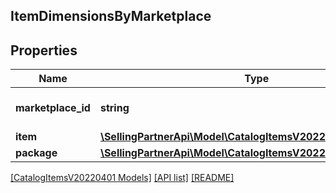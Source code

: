 ## ItemDimensionsByMarketplace

## Properties

Name | Type | Description | Notes
------------ | ------------- | ------------- | -------------
**marketplace_id** | **string** | Amazon marketplace identifier. |
**item** | [**\SellingPartnerApi\Model\CatalogItemsV20220401\Dimensions**](Dimensions.md) |  | [optional]
**package** | [**\SellingPartnerApi\Model\CatalogItemsV20220401\Dimensions**](Dimensions.md) |  | [optional]

[[CatalogItemsV20220401 Models]](../) [[API list]](../../Api) [[README]](../../../README.md)
